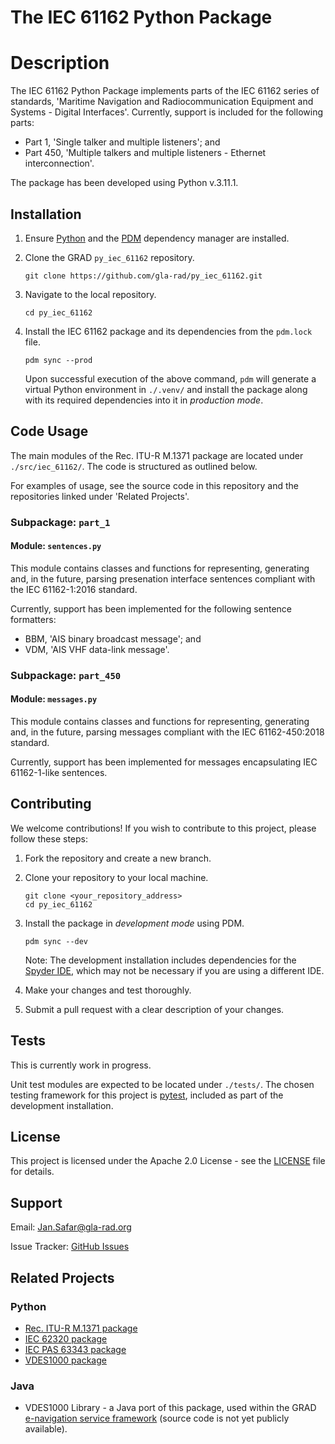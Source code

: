 # The IEC 61162 Python Package

# Description

The IEC 61162 Python Package implements parts of the IEC 61162 series of standards, 'Maritime Navigation and Radiocommunication Equipment and Systems - Digital Interfaces'. Currently, support is included for the following parts:

* Part 1, 'Single talker and multiple listeners'; and
* Part 450, 'Multiple talkers and multiple listeners - Ethernet interconnection'.

The package has been developed using Python v.3.11.1.

## Installation

1. Ensure [Python](https://www.python.org/downloads/) and the [PDM](https://pdm-project.org/) dependency manager are installed.

1. Clone the GRAD `py_iec_61162` repository.
    ```
    git clone https://github.com/gla-rad/py_iec_61162.git
    ```

1. Navigate to the local repository.
    ```
    cd py_iec_61162
    ```

1. Install the IEC 61162 package and its dependencies from the `pdm.lock` file.
    ```
    pdm sync --prod
    ```
    Upon successful execution of the above command, `pdm` will generate a virtual Python environment in `./.venv/` and install the package along with its required dependencies into it in *production mode*.

## Code Usage

The main modules of the Rec. ITU-R M.1371 package are located under `./src/iec_61162/`. The code is structured as outlined below.

For examples of usage, see the source code in this repository and the repositories linked under 'Related Projects'.

### Subpackage: `part_1`

#### Module: `sentences.py`

This module contains classes and functions for representing, generating and, in the future, parsing presenation interface sentences compliant with the IEC 61162-1:2016 standard.

Currently, support has been implemented for the following sentence formatters:
* BBM, 'AIS binary broadcast message'; and
* VDM, 'AIS VHF data-link message'.

### Subpackage: `part_450`

#### Module: `messages.py`

This module contains classes and functions for representing, generating and, in the future,
parsing messages compliant with the IEC 61162-450:2018 standard.

Currently, support has been implemented for messages encapsulating IEC 61162-1-like sentences.

## Contributing

We welcome contributions! If you wish to contribute to this project, please follow these steps:

1. Fork the repository and create a new branch.
1. Clone your repository to your local machine.

    ```
    git clone <your_repository_address>
    cd py_iec_61162
    ```
1. Install the package in *development mode* using PDM.
    ```
    pdm sync --dev
    ```

    Note: The development installation includes dependencies for the [Spyder IDE](https://www.spyder-ide.org/), which may not be necessary if you are using a different IDE.
1. Make your changes and test thoroughly.
1. Submit a pull request with a clear description of your changes.

## Tests

This is currently work in progress.

Unit test modules are expected to be located under `./tests/`. The chosen testing framework for this project is [pytest](https://pytest.org), included as part of the development installation.

## License

This project is licensed under the Apache 2.0 License - see the [LICENSE](./LICENSE) file for details.

## Support

Email: Jan.Safar@gla-rad.org

Issue Tracker: [GitHub Issues](https://github.com/gla-rad/py_iec_61162/issues)

## Related Projects

### Python

* [Rec. ITU-R M.1371 package](https://github.com/gla-rad/py_rec_itu_r_m_1371.git)
* [IEC 62320 package](https://github.com/gla-rad/py_iec_62320.git)
* [IEC PAS 63343 package](https://github.com/gla-rad/py_iec_pas_63343.git)
* [VDES1000 package](https://github.com/gla-rad/py_vdes1000.git)

### Java

* VDES1000 Library - a Java port of this package, used within the GRAD [e-navigation service framework](https://github.com/orgs/gla-rad/repositories?q=enav) (source code is not yet publicly available).

